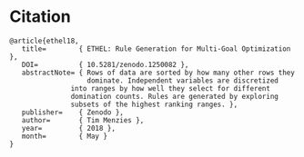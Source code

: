 Citation
========


    @article{ethel18,
       title=        { ETHEL: Rule Generation for Multi-Goal Optimization },
       DOI=          { 10.5281/zenodo.1250082 },
       abstractNote= { Rows of data are sorted by how many other rows they
                       dominate. Independent variables are discretized
    		       into ranges by how well they select for different
    		       domination counts. Rules are generated by exploring
    		       subsets of the highest ranking ranges. },
       publisher=    { Zenodo },
       author=       { Tim Menzies },
       year=         { 2018 },
       month=        { May }
    }

